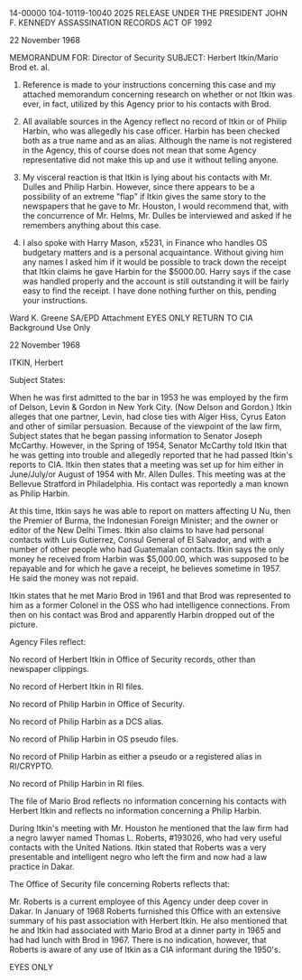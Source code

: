 14-00000
104-10119-10040
2025 RELEASE UNDER THE PRESIDENT JOHN F. KENNEDY ASSASSINATION RECORDS ACT OF 1992

22 November 1968

MEMORANDUM FOR: Director of Security
SUBJECT: Herbert Itkin/Mario Brod et. al.

1.  Reference is made to your instructions concerning this case and my attached memorandum concerning research on whether or not Itkin was ever, in fact, utilized by this Agency prior to his contacts with Brod.

2.  All available sources in the Agency reflect no record of Itkin or of Philip Harbin, who was allegedly his case officer. Harbin has been checked both as a true name and as an alias. Although the name is not registered in the Agency, this of course does not mean that some Agency representative did not make this up and use it without telling anyone.

3.  My visceral reaction is that Itkin is lying about his contacts with Mr. Dulles and Philip Harbin. However, since there appears to be a possibility of an extreme "flap" if Itkin gives the same story to the newspapers that he gave to Mr. Houston, I would recommend that, with the concurrence of Mr. Helms, Mr. Dulles be interviewed and asked if he remembers anything about this case.

4.  I also spoke with Harry Mason, x5231, in Finance who handles OS budgetary matters and is a personal acquaintance. Without giving him any names I asked him if it would be possible to track down the receipt that Itkin claims he gave Harbin for the $5000.00. Harry says if the case was handled properly and the account is still outstanding it will be fairly easy to find the receipt. I have done nothing further on this, pending your instructions.

Ward K. Greene
SA/EPD
Attachment
EYES ONLY
RETURN TO CIA
Background Use Only

22 November 1968

ITKIN, Herbert

Subject States:

When he was first admitted to the bar in 1953 he was employed by the firm of Delson, Levin & Gordon in New York City. (Now Delson and Gordon.) Itkin alleges that one partner, Levin, had close ties with Alger Hiss, Cyrus Eaton and other of similar persuasion. Because of the viewpoint of the law firm, Subject states that he began passing information to Senator Joseph McCarthy. However, in the Spring of 1954, Senator McCarthy told Itkin that he was getting into trouble and allegedly reported that he had passed Itkin's reports to CIA. Itkin then states that a meeting was set up for him either in June/July/or August of 1954 with Mr. Allen Dulles. This meeting was at the Bellevue Stratford in Philadelphia. His contact was reportedly a man known as Philip Harbin.

At this time, Itkin says he was able to report on matters affecting U Nu, then the Premier of Burma, the Indonesian Foreign Minister; and the owner or editor of the New Delhi Times. Itkin also claims to have had personal contacts with Luis Gutierrez, Consul General of El Salvador, and with a number of other people who had Guatemalan contacts. Itkin says the only money he received from Harbin was $5,000.00, which was supposed to be repayable and for which he gave a receipt, he believes sometime in 1957. He said the money was not repaid.

Itkin states that he met Mario Brod in 1961 and that Brod was represented to him as a former Colonel in the OSS who had intelligence connections. From then on his contact was Brod and apparently Harbin dropped out of the picture.

Agency Files reflect:

No record of Herbert Itkin in Office of Security records, other than newspaper clippings.

No record of Herbert Itkin in RI files.

No record of Philip Harbin in Office of Security.

No record of Philip Harbin as a DCS alias.

No record of Philip Harbin in OS pseudo files.

No record of Philip Harbin as either a pseudo or a registered alias in RI/CRYPTO.

No record of Philip Harbin in RI files.

The file of Mario Brod reflects no information concerning his contacts with Herbert Itkin and reflects no information concerning a Philip Harbin.

During Itkin's meeting with Mr. Houston he mentioned that the law firm had a negro lawyer named Thomas L. Roberts, #193026, who had very useful contacts with the United Nations. Itkin stated that Roberts was a very presentable and intelligent negro who left the firm and now had a law practice in Dakar.

The Office of Security file concerning Roberts reflects that:

Mr. Roberts is a current employee of this Agency under deep cover in Dakar. In January of 1968 Roberts furnished this Office with an extensive summary of his past association with Herbert Itkin. He also mentioned that he and Itkin had associated with Mario Brod at a dinner party in 1965 and had had lunch with Brod in 1967. There is no indication, however, that Roberts is aware of any use of Itkin as a CIA informant during the 1950's.

EYES ONLY
